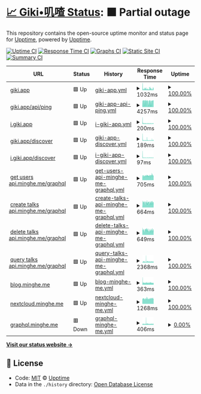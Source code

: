 # [📈 Giki•叽喳 Status](https://giki.app): <!--live status--> **🟧 Partial outage**

This repository contains the open-source uptime monitor and status page for [Upptime](https://upptime.js.org), powered by [Upptime](https://github.com/upptime/upptime).

[![Uptime CI](https://github.com/koj-co/upptime/workflows/Uptime%20CI/badge.svg)](https://github.com/koj-co/upptime/actions?query=workflow%3A%22Uptime+CI%22)
[![Response Time CI](https://github.com/koj-co/upptime/workflows/Response%20Time%20CI/badge.svg)](https://github.com/koj-co/upptime/actions?query=workflow%3A%22Response+Time+CI%22)
[![Graphs CI](https://github.com/koj-co/upptime/workflows/Graphs%20CI/badge.svg)](https://github.com/koj-co/upptime/actions?query=workflow%3A%22Graphs+CI%22)
[![Static Site CI](https://github.com/koj-co/upptime/workflows/Static%20Site%20CI/badge.svg)](https://github.com/koj-co/upptime/actions?query=workflow%3A%22Static+Site+CI%22)
[![Summary CI](https://github.com/koj-co/upptime/workflows/Summary%20CI/badge.svg)](https://github.com/koj-co/upptime/actions?query=workflow%3A%22Summary+CI%22)

<!--start: status pages-->
<!-- This summary is generated by Upptime (https://github.com/upptime/upptime) -->
<!-- Do not edit this manually, your changes will be overwritten -->
<!-- prettier-ignore -->
| URL | Status | History | Response Time | Uptime |
| --- | ------ | ------- | ------------- | ------ |
| <img alt="" src="https://icons.duckduckgo.com/ip3/giki.app.ico" height="13"> [giki.app](https://giki.app) | 🟩 Up | [giki-app.yml](https://github.com/gikiapp/status/commits/HEAD/history/giki-app.yml) | <details><summary><img alt="Response time graph" src="./graphs/giki-app/response-time-week.png" height="20"> 1032ms</summary><br><a href="https://gikiapp.github.io/status/history/giki-app"><img alt="Response time 847" src="https://img.shields.io/endpoint?url=https%3A%2F%2Fraw.githubusercontent.com%2Fgikiapp%2Fstatus%2FHEAD%2Fapi%2Fgiki-app%2Fresponse-time.json"></a><br><a href="https://gikiapp.github.io/status/history/giki-app"><img alt="24-hour response time 348" src="https://img.shields.io/endpoint?url=https%3A%2F%2Fraw.githubusercontent.com%2Fgikiapp%2Fstatus%2FHEAD%2Fapi%2Fgiki-app%2Fresponse-time-day.json"></a><br><a href="https://gikiapp.github.io/status/history/giki-app"><img alt="7-day response time 1032" src="https://img.shields.io/endpoint?url=https%3A%2F%2Fraw.githubusercontent.com%2Fgikiapp%2Fstatus%2FHEAD%2Fapi%2Fgiki-app%2Fresponse-time-week.json"></a><br><a href="https://gikiapp.github.io/status/history/giki-app"><img alt="30-day response time 882" src="https://img.shields.io/endpoint?url=https%3A%2F%2Fraw.githubusercontent.com%2Fgikiapp%2Fstatus%2FHEAD%2Fapi%2Fgiki-app%2Fresponse-time-month.json"></a><br><a href="https://gikiapp.github.io/status/history/giki-app"><img alt="1-year response time 861" src="https://img.shields.io/endpoint?url=https%3A%2F%2Fraw.githubusercontent.com%2Fgikiapp%2Fstatus%2FHEAD%2Fapi%2Fgiki-app%2Fresponse-time-year.json"></a></details> | <details><summary><a href="https://gikiapp.github.io/status/history/giki-app">100.00%</a></summary><a href="https://gikiapp.github.io/status/history/giki-app"><img alt="All-time uptime 92.18%" src="https://img.shields.io/endpoint?url=https%3A%2F%2Fraw.githubusercontent.com%2Fgikiapp%2Fstatus%2FHEAD%2Fapi%2Fgiki-app%2Fuptime.json"></a><br><a href="https://gikiapp.github.io/status/history/giki-app"><img alt="24-hour uptime 100.00%" src="https://img.shields.io/endpoint?url=https%3A%2F%2Fraw.githubusercontent.com%2Fgikiapp%2Fstatus%2FHEAD%2Fapi%2Fgiki-app%2Fuptime-day.json"></a><br><a href="https://gikiapp.github.io/status/history/giki-app"><img alt="7-day uptime 100.00%" src="https://img.shields.io/endpoint?url=https%3A%2F%2Fraw.githubusercontent.com%2Fgikiapp%2Fstatus%2FHEAD%2Fapi%2Fgiki-app%2Fuptime-week.json"></a><br><a href="https://gikiapp.github.io/status/history/giki-app"><img alt="30-day uptime 74.85%" src="https://img.shields.io/endpoint?url=https%3A%2F%2Fraw.githubusercontent.com%2Fgikiapp%2Fstatus%2FHEAD%2Fapi%2Fgiki-app%2Fuptime-month.json"></a><br><a href="https://gikiapp.github.io/status/history/giki-app"><img alt="1-year uptime 84.60%" src="https://img.shields.io/endpoint?url=https%3A%2F%2Fraw.githubusercontent.com%2Fgikiapp%2Fstatus%2FHEAD%2Fapi%2Fgiki-app%2Fuptime-year.json"></a></details>
| <img alt="" src="https://icons.duckduckgo.com/ip3/giki.app.ico" height="13"> [giki.app/api/ping](https://giki.app/api/ping) | 🟩 Up | [giki-app-api-ping.yml](https://github.com/gikiapp/status/commits/HEAD/history/giki-app-api-ping.yml) | <details><summary><img alt="Response time graph" src="./graphs/giki-app-api-ping/response-time-week.png" height="20"> 4257ms</summary><br><a href="https://gikiapp.github.io/status/history/giki-app-api-ping"><img alt="Response time 2713" src="https://img.shields.io/endpoint?url=https%3A%2F%2Fraw.githubusercontent.com%2Fgikiapp%2Fstatus%2FHEAD%2Fapi%2Fgiki-app-api-ping%2Fresponse-time.json"></a><br><a href="https://gikiapp.github.io/status/history/giki-app-api-ping"><img alt="24-hour response time 4205" src="https://img.shields.io/endpoint?url=https%3A%2F%2Fraw.githubusercontent.com%2Fgikiapp%2Fstatus%2FHEAD%2Fapi%2Fgiki-app-api-ping%2Fresponse-time-day.json"></a><br><a href="https://gikiapp.github.io/status/history/giki-app-api-ping"><img alt="7-day response time 4257" src="https://img.shields.io/endpoint?url=https%3A%2F%2Fraw.githubusercontent.com%2Fgikiapp%2Fstatus%2FHEAD%2Fapi%2Fgiki-app-api-ping%2Fresponse-time-week.json"></a><br><a href="https://gikiapp.github.io/status/history/giki-app-api-ping"><img alt="30-day response time 3615" src="https://img.shields.io/endpoint?url=https%3A%2F%2Fraw.githubusercontent.com%2Fgikiapp%2Fstatus%2FHEAD%2Fapi%2Fgiki-app-api-ping%2Fresponse-time-month.json"></a><br><a href="https://gikiapp.github.io/status/history/giki-app-api-ping"><img alt="1-year response time 3385" src="https://img.shields.io/endpoint?url=https%3A%2F%2Fraw.githubusercontent.com%2Fgikiapp%2Fstatus%2FHEAD%2Fapi%2Fgiki-app-api-ping%2Fresponse-time-year.json"></a></details> | <details><summary><a href="https://gikiapp.github.io/status/history/giki-app-api-ping">100.00%</a></summary><a href="https://gikiapp.github.io/status/history/giki-app-api-ping"><img alt="All-time uptime 93.09%" src="https://img.shields.io/endpoint?url=https%3A%2F%2Fraw.githubusercontent.com%2Fgikiapp%2Fstatus%2FHEAD%2Fapi%2Fgiki-app-api-ping%2Fuptime.json"></a><br><a href="https://gikiapp.github.io/status/history/giki-app-api-ping"><img alt="24-hour uptime 100.00%" src="https://img.shields.io/endpoint?url=https%3A%2F%2Fraw.githubusercontent.com%2Fgikiapp%2Fstatus%2FHEAD%2Fapi%2Fgiki-app-api-ping%2Fuptime-day.json"></a><br><a href="https://gikiapp.github.io/status/history/giki-app-api-ping"><img alt="7-day uptime 100.00%" src="https://img.shields.io/endpoint?url=https%3A%2F%2Fraw.githubusercontent.com%2Fgikiapp%2Fstatus%2FHEAD%2Fapi%2Fgiki-app-api-ping%2Fuptime-week.json"></a><br><a href="https://gikiapp.github.io/status/history/giki-app-api-ping"><img alt="30-day uptime 100.00%" src="https://img.shields.io/endpoint?url=https%3A%2F%2Fraw.githubusercontent.com%2Fgikiapp%2Fstatus%2FHEAD%2Fapi%2Fgiki-app-api-ping%2Fuptime-month.json"></a><br><a href="https://gikiapp.github.io/status/history/giki-app-api-ping"><img alt="1-year uptime 86.87%" src="https://img.shields.io/endpoint?url=https%3A%2F%2Fraw.githubusercontent.com%2Fgikiapp%2Fstatus%2FHEAD%2Fapi%2Fgiki-app-api-ping%2Fuptime-year.json"></a></details>
| <img alt="" src="https://icons.duckduckgo.com/ip3/i.giki.app.ico" height="13"> [i.giki.app](https://i.giki.app) | 🟩 Up | [i-giki-app.yml](https://github.com/gikiapp/status/commits/HEAD/history/i-giki-app.yml) | <details><summary><img alt="Response time graph" src="./graphs/i-giki-app/response-time-week.png" height="20"> 200ms</summary><br><a href="https://gikiapp.github.io/status/history/i-giki-app"><img alt="Response time 689" src="https://img.shields.io/endpoint?url=https%3A%2F%2Fraw.githubusercontent.com%2Fgikiapp%2Fstatus%2FHEAD%2Fapi%2Fi-giki-app%2Fresponse-time.json"></a><br><a href="https://gikiapp.github.io/status/history/i-giki-app"><img alt="24-hour response time 129" src="https://img.shields.io/endpoint?url=https%3A%2F%2Fraw.githubusercontent.com%2Fgikiapp%2Fstatus%2FHEAD%2Fapi%2Fi-giki-app%2Fresponse-time-day.json"></a><br><a href="https://gikiapp.github.io/status/history/i-giki-app"><img alt="7-day response time 200" src="https://img.shields.io/endpoint?url=https%3A%2F%2Fraw.githubusercontent.com%2Fgikiapp%2Fstatus%2FHEAD%2Fapi%2Fi-giki-app%2Fresponse-time-week.json"></a><br><a href="https://gikiapp.github.io/status/history/i-giki-app"><img alt="30-day response time 464" src="https://img.shields.io/endpoint?url=https%3A%2F%2Fraw.githubusercontent.com%2Fgikiapp%2Fstatus%2FHEAD%2Fapi%2Fi-giki-app%2Fresponse-time-month.json"></a><br><a href="https://gikiapp.github.io/status/history/i-giki-app"><img alt="1-year response time 689" src="https://img.shields.io/endpoint?url=https%3A%2F%2Fraw.githubusercontent.com%2Fgikiapp%2Fstatus%2FHEAD%2Fapi%2Fi-giki-app%2Fresponse-time-year.json"></a></details> | <details><summary><a href="https://gikiapp.github.io/status/history/i-giki-app">100.00%</a></summary><a href="https://gikiapp.github.io/status/history/i-giki-app"><img alt="All-time uptime 80.35%" src="https://img.shields.io/endpoint?url=https%3A%2F%2Fraw.githubusercontent.com%2Fgikiapp%2Fstatus%2FHEAD%2Fapi%2Fi-giki-app%2Fuptime.json"></a><br><a href="https://gikiapp.github.io/status/history/i-giki-app"><img alt="24-hour uptime 100.00%" src="https://img.shields.io/endpoint?url=https%3A%2F%2Fraw.githubusercontent.com%2Fgikiapp%2Fstatus%2FHEAD%2Fapi%2Fi-giki-app%2Fuptime-day.json"></a><br><a href="https://gikiapp.github.io/status/history/i-giki-app"><img alt="7-day uptime 100.00%" src="https://img.shields.io/endpoint?url=https%3A%2F%2Fraw.githubusercontent.com%2Fgikiapp%2Fstatus%2FHEAD%2Fapi%2Fi-giki-app%2Fuptime-week.json"></a><br><a href="https://gikiapp.github.io/status/history/i-giki-app"><img alt="30-day uptime 74.92%" src="https://img.shields.io/endpoint?url=https%3A%2F%2Fraw.githubusercontent.com%2Fgikiapp%2Fstatus%2FHEAD%2Fapi%2Fi-giki-app%2Fuptime-month.json"></a><br><a href="https://gikiapp.github.io/status/history/i-giki-app"><img alt="1-year uptime 80.35%" src="https://img.shields.io/endpoint?url=https%3A%2F%2Fraw.githubusercontent.com%2Fgikiapp%2Fstatus%2FHEAD%2Fapi%2Fi-giki-app%2Fuptime-year.json"></a></details>
| <img alt="" src="https://icons.duckduckgo.com/ip3/giki.app.ico" height="13"> [giki.app/discover](https://giki.app/discover) | 🟩 Up | [giki-app-discover.yml](https://github.com/gikiapp/status/commits/HEAD/history/giki-app-discover.yml) | <details><summary><img alt="Response time graph" src="./graphs/giki-app-discover/response-time-week.png" height="20"> 189ms</summary><br><a href="https://gikiapp.github.io/status/history/giki-app-discover"><img alt="Response time 302" src="https://img.shields.io/endpoint?url=https%3A%2F%2Fraw.githubusercontent.com%2Fgikiapp%2Fstatus%2FHEAD%2Fapi%2Fgiki-app-discover%2Fresponse-time.json"></a><br><a href="https://gikiapp.github.io/status/history/giki-app-discover"><img alt="24-hour response time 287" src="https://img.shields.io/endpoint?url=https%3A%2F%2Fraw.githubusercontent.com%2Fgikiapp%2Fstatus%2FHEAD%2Fapi%2Fgiki-app-discover%2Fresponse-time-day.json"></a><br><a href="https://gikiapp.github.io/status/history/giki-app-discover"><img alt="7-day response time 189" src="https://img.shields.io/endpoint?url=https%3A%2F%2Fraw.githubusercontent.com%2Fgikiapp%2Fstatus%2FHEAD%2Fapi%2Fgiki-app-discover%2Fresponse-time-week.json"></a><br><a href="https://gikiapp.github.io/status/history/giki-app-discover"><img alt="30-day response time 386" src="https://img.shields.io/endpoint?url=https%3A%2F%2Fraw.githubusercontent.com%2Fgikiapp%2Fstatus%2FHEAD%2Fapi%2Fgiki-app-discover%2Fresponse-time-month.json"></a><br><a href="https://gikiapp.github.io/status/history/giki-app-discover"><img alt="1-year response time 302" src="https://img.shields.io/endpoint?url=https%3A%2F%2Fraw.githubusercontent.com%2Fgikiapp%2Fstatus%2FHEAD%2Fapi%2Fgiki-app-discover%2Fresponse-time-year.json"></a></details> | <details><summary><a href="https://gikiapp.github.io/status/history/giki-app-discover">100.00%</a></summary><a href="https://gikiapp.github.io/status/history/giki-app-discover"><img alt="All-time uptime 80.28%" src="https://img.shields.io/endpoint?url=https%3A%2F%2Fraw.githubusercontent.com%2Fgikiapp%2Fstatus%2FHEAD%2Fapi%2Fgiki-app-discover%2Fuptime.json"></a><br><a href="https://gikiapp.github.io/status/history/giki-app-discover"><img alt="24-hour uptime 100.00%" src="https://img.shields.io/endpoint?url=https%3A%2F%2Fraw.githubusercontent.com%2Fgikiapp%2Fstatus%2FHEAD%2Fapi%2Fgiki-app-discover%2Fuptime-day.json"></a><br><a href="https://gikiapp.github.io/status/history/giki-app-discover"><img alt="7-day uptime 100.00%" src="https://img.shields.io/endpoint?url=https%3A%2F%2Fraw.githubusercontent.com%2Fgikiapp%2Fstatus%2FHEAD%2Fapi%2Fgiki-app-discover%2Fuptime-week.json"></a><br><a href="https://gikiapp.github.io/status/history/giki-app-discover"><img alt="30-day uptime 74.92%" src="https://img.shields.io/endpoint?url=https%3A%2F%2Fraw.githubusercontent.com%2Fgikiapp%2Fstatus%2FHEAD%2Fapi%2Fgiki-app-discover%2Fuptime-month.json"></a><br><a href="https://gikiapp.github.io/status/history/giki-app-discover"><img alt="1-year uptime 80.28%" src="https://img.shields.io/endpoint?url=https%3A%2F%2Fraw.githubusercontent.com%2Fgikiapp%2Fstatus%2FHEAD%2Fapi%2Fgiki-app-discover%2Fuptime-year.json"></a></details>
| <img alt="" src="https://icons.duckduckgo.com/ip3/i.giki.app.ico" height="13"> [i.giki.app/discover](https://i.giki.app/discover) | 🟩 Up | [i-giki-app-discover.yml](https://github.com/gikiapp/status/commits/HEAD/history/i-giki-app-discover.yml) | <details><summary><img alt="Response time graph" src="./graphs/i-giki-app-discover/response-time-week.png" height="20"> 97ms</summary><br><a href="https://gikiapp.github.io/status/history/i-giki-app-discover"><img alt="Response time 278" src="https://img.shields.io/endpoint?url=https%3A%2F%2Fraw.githubusercontent.com%2Fgikiapp%2Fstatus%2FHEAD%2Fapi%2Fi-giki-app-discover%2Fresponse-time.json"></a><br><a href="https://gikiapp.github.io/status/history/i-giki-app-discover"><img alt="24-hour response time 104" src="https://img.shields.io/endpoint?url=https%3A%2F%2Fraw.githubusercontent.com%2Fgikiapp%2Fstatus%2FHEAD%2Fapi%2Fi-giki-app-discover%2Fresponse-time-day.json"></a><br><a href="https://gikiapp.github.io/status/history/i-giki-app-discover"><img alt="7-day response time 97" src="https://img.shields.io/endpoint?url=https%3A%2F%2Fraw.githubusercontent.com%2Fgikiapp%2Fstatus%2FHEAD%2Fapi%2Fi-giki-app-discover%2Fresponse-time-week.json"></a><br><a href="https://gikiapp.github.io/status/history/i-giki-app-discover"><img alt="30-day response time 326" src="https://img.shields.io/endpoint?url=https%3A%2F%2Fraw.githubusercontent.com%2Fgikiapp%2Fstatus%2FHEAD%2Fapi%2Fi-giki-app-discover%2Fresponse-time-month.json"></a><br><a href="https://gikiapp.github.io/status/history/i-giki-app-discover"><img alt="1-year response time 278" src="https://img.shields.io/endpoint?url=https%3A%2F%2Fraw.githubusercontent.com%2Fgikiapp%2Fstatus%2FHEAD%2Fapi%2Fi-giki-app-discover%2Fresponse-time-year.json"></a></details> | <details><summary><a href="https://gikiapp.github.io/status/history/i-giki-app-discover">100.00%</a></summary><a href="https://gikiapp.github.io/status/history/i-giki-app-discover"><img alt="All-time uptime 80.27%" src="https://img.shields.io/endpoint?url=https%3A%2F%2Fraw.githubusercontent.com%2Fgikiapp%2Fstatus%2FHEAD%2Fapi%2Fi-giki-app-discover%2Fuptime.json"></a><br><a href="https://gikiapp.github.io/status/history/i-giki-app-discover"><img alt="24-hour uptime 100.00%" src="https://img.shields.io/endpoint?url=https%3A%2F%2Fraw.githubusercontent.com%2Fgikiapp%2Fstatus%2FHEAD%2Fapi%2Fi-giki-app-discover%2Fuptime-day.json"></a><br><a href="https://gikiapp.github.io/status/history/i-giki-app-discover"><img alt="7-day uptime 100.00%" src="https://img.shields.io/endpoint?url=https%3A%2F%2Fraw.githubusercontent.com%2Fgikiapp%2Fstatus%2FHEAD%2Fapi%2Fi-giki-app-discover%2Fuptime-week.json"></a><br><a href="https://gikiapp.github.io/status/history/i-giki-app-discover"><img alt="30-day uptime 74.92%" src="https://img.shields.io/endpoint?url=https%3A%2F%2Fraw.githubusercontent.com%2Fgikiapp%2Fstatus%2FHEAD%2Fapi%2Fi-giki-app-discover%2Fuptime-month.json"></a><br><a href="https://gikiapp.github.io/status/history/i-giki-app-discover"><img alt="1-year uptime 80.27%" src="https://img.shields.io/endpoint?url=https%3A%2F%2Fraw.githubusercontent.com%2Fgikiapp%2Fstatus%2FHEAD%2Fapi%2Fi-giki-app-discover%2Fuptime-year.json"></a></details>
| <img alt="" src="https://icons.duckduckgo.com/ip3/api.minghe.me.ico" height="13"> [get users api.minghe.me/graphql](https://api.minghe.me/graphql) | 🟩 Up | [get-users-api-minghe-me-graphql.yml](https://github.com/gikiapp/status/commits/HEAD/history/get-users-api-minghe-me-graphql.yml) | <details><summary><img alt="Response time graph" src="./graphs/get-users-api-minghe-me-graphql/response-time-week.png" height="20"> 705ms</summary><br><a href="https://gikiapp.github.io/status/history/get-users-api-minghe-me-graphql"><img alt="Response time 820" src="https://img.shields.io/endpoint?url=https%3A%2F%2Fraw.githubusercontent.com%2Fgikiapp%2Fstatus%2FHEAD%2Fapi%2Fget-users-api-minghe-me-graphql%2Fresponse-time.json"></a><br><a href="https://gikiapp.github.io/status/history/get-users-api-minghe-me-graphql"><img alt="24-hour response time 739" src="https://img.shields.io/endpoint?url=https%3A%2F%2Fraw.githubusercontent.com%2Fgikiapp%2Fstatus%2FHEAD%2Fapi%2Fget-users-api-minghe-me-graphql%2Fresponse-time-day.json"></a><br><a href="https://gikiapp.github.io/status/history/get-users-api-minghe-me-graphql"><img alt="7-day response time 705" src="https://img.shields.io/endpoint?url=https%3A%2F%2Fraw.githubusercontent.com%2Fgikiapp%2Fstatus%2FHEAD%2Fapi%2Fget-users-api-minghe-me-graphql%2Fresponse-time-week.json"></a><br><a href="https://gikiapp.github.io/status/history/get-users-api-minghe-me-graphql"><img alt="30-day response time 711" src="https://img.shields.io/endpoint?url=https%3A%2F%2Fraw.githubusercontent.com%2Fgikiapp%2Fstatus%2FHEAD%2Fapi%2Fget-users-api-minghe-me-graphql%2Fresponse-time-month.json"></a><br><a href="https://gikiapp.github.io/status/history/get-users-api-minghe-me-graphql"><img alt="1-year response time 820" src="https://img.shields.io/endpoint?url=https%3A%2F%2Fraw.githubusercontent.com%2Fgikiapp%2Fstatus%2FHEAD%2Fapi%2Fget-users-api-minghe-me-graphql%2Fresponse-time-year.json"></a></details> | <details><summary><a href="https://gikiapp.github.io/status/history/get-users-api-minghe-me-graphql">100.00%</a></summary><a href="https://gikiapp.github.io/status/history/get-users-api-minghe-me-graphql"><img alt="All-time uptime 91.34%" src="https://img.shields.io/endpoint?url=https%3A%2F%2Fraw.githubusercontent.com%2Fgikiapp%2Fstatus%2FHEAD%2Fapi%2Fget-users-api-minghe-me-graphql%2Fuptime.json"></a><br><a href="https://gikiapp.github.io/status/history/get-users-api-minghe-me-graphql"><img alt="24-hour uptime 100.00%" src="https://img.shields.io/endpoint?url=https%3A%2F%2Fraw.githubusercontent.com%2Fgikiapp%2Fstatus%2FHEAD%2Fapi%2Fget-users-api-minghe-me-graphql%2Fuptime-day.json"></a><br><a href="https://gikiapp.github.io/status/history/get-users-api-minghe-me-graphql"><img alt="7-day uptime 100.00%" src="https://img.shields.io/endpoint?url=https%3A%2F%2Fraw.githubusercontent.com%2Fgikiapp%2Fstatus%2FHEAD%2Fapi%2Fget-users-api-minghe-me-graphql%2Fuptime-week.json"></a><br><a href="https://gikiapp.github.io/status/history/get-users-api-minghe-me-graphql"><img alt="30-day uptime 100.00%" src="https://img.shields.io/endpoint?url=https%3A%2F%2Fraw.githubusercontent.com%2Fgikiapp%2Fstatus%2FHEAD%2Fapi%2Fget-users-api-minghe-me-graphql%2Fuptime-month.json"></a><br><a href="https://gikiapp.github.io/status/history/get-users-api-minghe-me-graphql"><img alt="1-year uptime 91.34%" src="https://img.shields.io/endpoint?url=https%3A%2F%2Fraw.githubusercontent.com%2Fgikiapp%2Fstatus%2FHEAD%2Fapi%2Fget-users-api-minghe-me-graphql%2Fuptime-year.json"></a></details>
| <img alt="" src="https://icons.duckduckgo.com/ip3/api.minghe.me.ico" height="13"> [create talks api.minghe.me/graphql](https://api.minghe.me/graphql) | 🟩 Up | [create-talks-api-minghe-me-graphql.yml](https://github.com/gikiapp/status/commits/HEAD/history/create-talks-api-minghe-me-graphql.yml) | <details><summary><img alt="Response time graph" src="./graphs/create-talks-api-minghe-me-graphql/response-time-week.png" height="20"> 664ms</summary><br><a href="https://gikiapp.github.io/status/history/create-talks-api-minghe-me-graphql"><img alt="Response time 681" src="https://img.shields.io/endpoint?url=https%3A%2F%2Fraw.githubusercontent.com%2Fgikiapp%2Fstatus%2FHEAD%2Fapi%2Fcreate-talks-api-minghe-me-graphql%2Fresponse-time.json"></a><br><a href="https://gikiapp.github.io/status/history/create-talks-api-minghe-me-graphql"><img alt="24-hour response time 366" src="https://img.shields.io/endpoint?url=https%3A%2F%2Fraw.githubusercontent.com%2Fgikiapp%2Fstatus%2FHEAD%2Fapi%2Fcreate-talks-api-minghe-me-graphql%2Fresponse-time-day.json"></a><br><a href="https://gikiapp.github.io/status/history/create-talks-api-minghe-me-graphql"><img alt="7-day response time 664" src="https://img.shields.io/endpoint?url=https%3A%2F%2Fraw.githubusercontent.com%2Fgikiapp%2Fstatus%2FHEAD%2Fapi%2Fcreate-talks-api-minghe-me-graphql%2Fresponse-time-week.json"></a><br><a href="https://gikiapp.github.io/status/history/create-talks-api-minghe-me-graphql"><img alt="30-day response time 676" src="https://img.shields.io/endpoint?url=https%3A%2F%2Fraw.githubusercontent.com%2Fgikiapp%2Fstatus%2FHEAD%2Fapi%2Fcreate-talks-api-minghe-me-graphql%2Fresponse-time-month.json"></a><br><a href="https://gikiapp.github.io/status/history/create-talks-api-minghe-me-graphql"><img alt="1-year response time 681" src="https://img.shields.io/endpoint?url=https%3A%2F%2Fraw.githubusercontent.com%2Fgikiapp%2Fstatus%2FHEAD%2Fapi%2Fcreate-talks-api-minghe-me-graphql%2Fresponse-time-year.json"></a></details> | <details><summary><a href="https://gikiapp.github.io/status/history/create-talks-api-minghe-me-graphql">100.00%</a></summary><a href="https://gikiapp.github.io/status/history/create-talks-api-minghe-me-graphql"><img alt="All-time uptime 87.76%" src="https://img.shields.io/endpoint?url=https%3A%2F%2Fraw.githubusercontent.com%2Fgikiapp%2Fstatus%2FHEAD%2Fapi%2Fcreate-talks-api-minghe-me-graphql%2Fuptime.json"></a><br><a href="https://gikiapp.github.io/status/history/create-talks-api-minghe-me-graphql"><img alt="24-hour uptime 100.00%" src="https://img.shields.io/endpoint?url=https%3A%2F%2Fraw.githubusercontent.com%2Fgikiapp%2Fstatus%2FHEAD%2Fapi%2Fcreate-talks-api-minghe-me-graphql%2Fuptime-day.json"></a><br><a href="https://gikiapp.github.io/status/history/create-talks-api-minghe-me-graphql"><img alt="7-day uptime 100.00%" src="https://img.shields.io/endpoint?url=https%3A%2F%2Fraw.githubusercontent.com%2Fgikiapp%2Fstatus%2FHEAD%2Fapi%2Fcreate-talks-api-minghe-me-graphql%2Fuptime-week.json"></a><br><a href="https://gikiapp.github.io/status/history/create-talks-api-minghe-me-graphql"><img alt="30-day uptime 74.89%" src="https://img.shields.io/endpoint?url=https%3A%2F%2Fraw.githubusercontent.com%2Fgikiapp%2Fstatus%2FHEAD%2Fapi%2Fcreate-talks-api-minghe-me-graphql%2Fuptime-month.json"></a><br><a href="https://gikiapp.github.io/status/history/create-talks-api-minghe-me-graphql"><img alt="1-year uptime 87.76%" src="https://img.shields.io/endpoint?url=https%3A%2F%2Fraw.githubusercontent.com%2Fgikiapp%2Fstatus%2FHEAD%2Fapi%2Fcreate-talks-api-minghe-me-graphql%2Fuptime-year.json"></a></details>
| <img alt="" src="https://icons.duckduckgo.com/ip3/api.minghe.me.ico" height="13"> [delete talks api.minghe.me/graphql](https://api.minghe.me/graphql) | 🟩 Up | [delete-talks-api-minghe-me-graphql.yml](https://github.com/gikiapp/status/commits/HEAD/history/delete-talks-api-minghe-me-graphql.yml) | <details><summary><img alt="Response time graph" src="./graphs/delete-talks-api-minghe-me-graphql/response-time-week.png" height="20"> 649ms</summary><br><a href="https://gikiapp.github.io/status/history/delete-talks-api-minghe-me-graphql"><img alt="Response time 768" src="https://img.shields.io/endpoint?url=https%3A%2F%2Fraw.githubusercontent.com%2Fgikiapp%2Fstatus%2FHEAD%2Fapi%2Fdelete-talks-api-minghe-me-graphql%2Fresponse-time.json"></a><br><a href="https://gikiapp.github.io/status/history/delete-talks-api-minghe-me-graphql"><img alt="24-hour response time 457" src="https://img.shields.io/endpoint?url=https%3A%2F%2Fraw.githubusercontent.com%2Fgikiapp%2Fstatus%2FHEAD%2Fapi%2Fdelete-talks-api-minghe-me-graphql%2Fresponse-time-day.json"></a><br><a href="https://gikiapp.github.io/status/history/delete-talks-api-minghe-me-graphql"><img alt="7-day response time 649" src="https://img.shields.io/endpoint?url=https%3A%2F%2Fraw.githubusercontent.com%2Fgikiapp%2Fstatus%2FHEAD%2Fapi%2Fdelete-talks-api-minghe-me-graphql%2Fresponse-time-week.json"></a><br><a href="https://gikiapp.github.io/status/history/delete-talks-api-minghe-me-graphql"><img alt="30-day response time 686" src="https://img.shields.io/endpoint?url=https%3A%2F%2Fraw.githubusercontent.com%2Fgikiapp%2Fstatus%2FHEAD%2Fapi%2Fdelete-talks-api-minghe-me-graphql%2Fresponse-time-month.json"></a><br><a href="https://gikiapp.github.io/status/history/delete-talks-api-minghe-me-graphql"><img alt="1-year response time 768" src="https://img.shields.io/endpoint?url=https%3A%2F%2Fraw.githubusercontent.com%2Fgikiapp%2Fstatus%2FHEAD%2Fapi%2Fdelete-talks-api-minghe-me-graphql%2Fresponse-time-year.json"></a></details> | <details><summary><a href="https://gikiapp.github.io/status/history/delete-talks-api-minghe-me-graphql">100.00%</a></summary><a href="https://gikiapp.github.io/status/history/delete-talks-api-minghe-me-graphql"><img alt="All-time uptime 91.15%" src="https://img.shields.io/endpoint?url=https%3A%2F%2Fraw.githubusercontent.com%2Fgikiapp%2Fstatus%2FHEAD%2Fapi%2Fdelete-talks-api-minghe-me-graphql%2Fuptime.json"></a><br><a href="https://gikiapp.github.io/status/history/delete-talks-api-minghe-me-graphql"><img alt="24-hour uptime 100.00%" src="https://img.shields.io/endpoint?url=https%3A%2F%2Fraw.githubusercontent.com%2Fgikiapp%2Fstatus%2FHEAD%2Fapi%2Fdelete-talks-api-minghe-me-graphql%2Fuptime-day.json"></a><br><a href="https://gikiapp.github.io/status/history/delete-talks-api-minghe-me-graphql"><img alt="7-day uptime 100.00%" src="https://img.shields.io/endpoint?url=https%3A%2F%2Fraw.githubusercontent.com%2Fgikiapp%2Fstatus%2FHEAD%2Fapi%2Fdelete-talks-api-minghe-me-graphql%2Fuptime-week.json"></a><br><a href="https://gikiapp.github.io/status/history/delete-talks-api-minghe-me-graphql"><img alt="30-day uptime 100.00%" src="https://img.shields.io/endpoint?url=https%3A%2F%2Fraw.githubusercontent.com%2Fgikiapp%2Fstatus%2FHEAD%2Fapi%2Fdelete-talks-api-minghe-me-graphql%2Fuptime-month.json"></a><br><a href="https://gikiapp.github.io/status/history/delete-talks-api-minghe-me-graphql"><img alt="1-year uptime 91.15%" src="https://img.shields.io/endpoint?url=https%3A%2F%2Fraw.githubusercontent.com%2Fgikiapp%2Fstatus%2FHEAD%2Fapi%2Fdelete-talks-api-minghe-me-graphql%2Fuptime-year.json"></a></details>
| <img alt="" src="https://icons.duckduckgo.com/ip3/api.minghe.me.ico" height="13"> [query talks api.minghe.me/graphql](https://api.minghe.me/graphql) | 🟩 Up | [query-talks-api-minghe-me-graphql.yml](https://github.com/gikiapp/status/commits/HEAD/history/query-talks-api-minghe-me-graphql.yml) | <details><summary><img alt="Response time graph" src="./graphs/query-talks-api-minghe-me-graphql/response-time-week.png" height="20"> 2368ms</summary><br><a href="https://gikiapp.github.io/status/history/query-talks-api-minghe-me-graphql"><img alt="Response time 925" src="https://img.shields.io/endpoint?url=https%3A%2F%2Fraw.githubusercontent.com%2Fgikiapp%2Fstatus%2FHEAD%2Fapi%2Fquery-talks-api-minghe-me-graphql%2Fresponse-time.json"></a><br><a href="https://gikiapp.github.io/status/history/query-talks-api-minghe-me-graphql"><img alt="24-hour response time 2523" src="https://img.shields.io/endpoint?url=https%3A%2F%2Fraw.githubusercontent.com%2Fgikiapp%2Fstatus%2FHEAD%2Fapi%2Fquery-talks-api-minghe-me-graphql%2Fresponse-time-day.json"></a><br><a href="https://gikiapp.github.io/status/history/query-talks-api-minghe-me-graphql"><img alt="7-day response time 2368" src="https://img.shields.io/endpoint?url=https%3A%2F%2Fraw.githubusercontent.com%2Fgikiapp%2Fstatus%2FHEAD%2Fapi%2Fquery-talks-api-minghe-me-graphql%2Fresponse-time-week.json"></a><br><a href="https://gikiapp.github.io/status/history/query-talks-api-minghe-me-graphql"><img alt="30-day response time 2205" src="https://img.shields.io/endpoint?url=https%3A%2F%2Fraw.githubusercontent.com%2Fgikiapp%2Fstatus%2FHEAD%2Fapi%2Fquery-talks-api-minghe-me-graphql%2Fresponse-time-month.json"></a><br><a href="https://gikiapp.github.io/status/history/query-talks-api-minghe-me-graphql"><img alt="1-year response time 925" src="https://img.shields.io/endpoint?url=https%3A%2F%2Fraw.githubusercontent.com%2Fgikiapp%2Fstatus%2FHEAD%2Fapi%2Fquery-talks-api-minghe-me-graphql%2Fresponse-time-year.json"></a></details> | <details><summary><a href="https://gikiapp.github.io/status/history/query-talks-api-minghe-me-graphql">100.00%</a></summary><a href="https://gikiapp.github.io/status/history/query-talks-api-minghe-me-graphql"><img alt="All-time uptime 91.39%" src="https://img.shields.io/endpoint?url=https%3A%2F%2Fraw.githubusercontent.com%2Fgikiapp%2Fstatus%2FHEAD%2Fapi%2Fquery-talks-api-minghe-me-graphql%2Fuptime.json"></a><br><a href="https://gikiapp.github.io/status/history/query-talks-api-minghe-me-graphql"><img alt="24-hour uptime 100.00%" src="https://img.shields.io/endpoint?url=https%3A%2F%2Fraw.githubusercontent.com%2Fgikiapp%2Fstatus%2FHEAD%2Fapi%2Fquery-talks-api-minghe-me-graphql%2Fuptime-day.json"></a><br><a href="https://gikiapp.github.io/status/history/query-talks-api-minghe-me-graphql"><img alt="7-day uptime 100.00%" src="https://img.shields.io/endpoint?url=https%3A%2F%2Fraw.githubusercontent.com%2Fgikiapp%2Fstatus%2FHEAD%2Fapi%2Fquery-talks-api-minghe-me-graphql%2Fuptime-week.json"></a><br><a href="https://gikiapp.github.io/status/history/query-talks-api-minghe-me-graphql"><img alt="30-day uptime 100.00%" src="https://img.shields.io/endpoint?url=https%3A%2F%2Fraw.githubusercontent.com%2Fgikiapp%2Fstatus%2FHEAD%2Fapi%2Fquery-talks-api-minghe-me-graphql%2Fuptime-month.json"></a><br><a href="https://gikiapp.github.io/status/history/query-talks-api-minghe-me-graphql"><img alt="1-year uptime 91.39%" src="https://img.shields.io/endpoint?url=https%3A%2F%2Fraw.githubusercontent.com%2Fgikiapp%2Fstatus%2FHEAD%2Fapi%2Fquery-talks-api-minghe-me-graphql%2Fuptime-year.json"></a></details>
| <img alt="" src="https://icons.duckduckgo.com/ip3/blog.minghe.me.ico" height="13"> [blog.minghe.me](https://blog.minghe.me) | 🟩 Up | [blog-minghe-me.yml](https://github.com/gikiapp/status/commits/HEAD/history/blog-minghe-me.yml) | <details><summary><img alt="Response time graph" src="./graphs/blog-minghe-me/response-time-week.png" height="20"> 363ms</summary><br><a href="https://gikiapp.github.io/status/history/blog-minghe-me"><img alt="Response time 466" src="https://img.shields.io/endpoint?url=https%3A%2F%2Fraw.githubusercontent.com%2Fgikiapp%2Fstatus%2FHEAD%2Fapi%2Fblog-minghe-me%2Fresponse-time.json"></a><br><a href="https://gikiapp.github.io/status/history/blog-minghe-me"><img alt="24-hour response time 234" src="https://img.shields.io/endpoint?url=https%3A%2F%2Fraw.githubusercontent.com%2Fgikiapp%2Fstatus%2FHEAD%2Fapi%2Fblog-minghe-me%2Fresponse-time-day.json"></a><br><a href="https://gikiapp.github.io/status/history/blog-minghe-me"><img alt="7-day response time 363" src="https://img.shields.io/endpoint?url=https%3A%2F%2Fraw.githubusercontent.com%2Fgikiapp%2Fstatus%2FHEAD%2Fapi%2Fblog-minghe-me%2Fresponse-time-week.json"></a><br><a href="https://gikiapp.github.io/status/history/blog-minghe-me"><img alt="30-day response time 458" src="https://img.shields.io/endpoint?url=https%3A%2F%2Fraw.githubusercontent.com%2Fgikiapp%2Fstatus%2FHEAD%2Fapi%2Fblog-minghe-me%2Fresponse-time-month.json"></a><br><a href="https://gikiapp.github.io/status/history/blog-minghe-me"><img alt="1-year response time 466" src="https://img.shields.io/endpoint?url=https%3A%2F%2Fraw.githubusercontent.com%2Fgikiapp%2Fstatus%2FHEAD%2Fapi%2Fblog-minghe-me%2Fresponse-time-year.json"></a></details> | <details><summary><a href="https://gikiapp.github.io/status/history/blog-minghe-me">100.00%</a></summary><a href="https://gikiapp.github.io/status/history/blog-minghe-me"><img alt="All-time uptime 99.49%" src="https://img.shields.io/endpoint?url=https%3A%2F%2Fraw.githubusercontent.com%2Fgikiapp%2Fstatus%2FHEAD%2Fapi%2Fblog-minghe-me%2Fuptime.json"></a><br><a href="https://gikiapp.github.io/status/history/blog-minghe-me"><img alt="24-hour uptime 100.00%" src="https://img.shields.io/endpoint?url=https%3A%2F%2Fraw.githubusercontent.com%2Fgikiapp%2Fstatus%2FHEAD%2Fapi%2Fblog-minghe-me%2Fuptime-day.json"></a><br><a href="https://gikiapp.github.io/status/history/blog-minghe-me"><img alt="7-day uptime 100.00%" src="https://img.shields.io/endpoint?url=https%3A%2F%2Fraw.githubusercontent.com%2Fgikiapp%2Fstatus%2FHEAD%2Fapi%2Fblog-minghe-me%2Fuptime-week.json"></a><br><a href="https://gikiapp.github.io/status/history/blog-minghe-me"><img alt="30-day uptime 99.10%" src="https://img.shields.io/endpoint?url=https%3A%2F%2Fraw.githubusercontent.com%2Fgikiapp%2Fstatus%2FHEAD%2Fapi%2Fblog-minghe-me%2Fuptime-month.json"></a><br><a href="https://gikiapp.github.io/status/history/blog-minghe-me"><img alt="1-year uptime 99.49%" src="https://img.shields.io/endpoint?url=https%3A%2F%2Fraw.githubusercontent.com%2Fgikiapp%2Fstatus%2FHEAD%2Fapi%2Fblog-minghe-me%2Fuptime-year.json"></a></details>
| <img alt="" src="https://icons.duckduckgo.com/ip3/nextcloud.minghe.me.ico" height="13"> [nextcloud.minghe.me](https://nextcloud.minghe.me) | 🟩 Up | [nextcloud-minghe-me.yml](https://github.com/gikiapp/status/commits/HEAD/history/nextcloud-minghe-me.yml) | <details><summary><img alt="Response time graph" src="./graphs/nextcloud-minghe-me/response-time-week.png" height="20"> 1268ms</summary><br><a href="https://gikiapp.github.io/status/history/nextcloud-minghe-me"><img alt="Response time 1525" src="https://img.shields.io/endpoint?url=https%3A%2F%2Fraw.githubusercontent.com%2Fgikiapp%2Fstatus%2FHEAD%2Fapi%2Fnextcloud-minghe-me%2Fresponse-time.json"></a><br><a href="https://gikiapp.github.io/status/history/nextcloud-minghe-me"><img alt="24-hour response time 1068" src="https://img.shields.io/endpoint?url=https%3A%2F%2Fraw.githubusercontent.com%2Fgikiapp%2Fstatus%2FHEAD%2Fapi%2Fnextcloud-minghe-me%2Fresponse-time-day.json"></a><br><a href="https://gikiapp.github.io/status/history/nextcloud-minghe-me"><img alt="7-day response time 1268" src="https://img.shields.io/endpoint?url=https%3A%2F%2Fraw.githubusercontent.com%2Fgikiapp%2Fstatus%2FHEAD%2Fapi%2Fnextcloud-minghe-me%2Fresponse-time-week.json"></a><br><a href="https://gikiapp.github.io/status/history/nextcloud-minghe-me"><img alt="30-day response time 1525" src="https://img.shields.io/endpoint?url=https%3A%2F%2Fraw.githubusercontent.com%2Fgikiapp%2Fstatus%2FHEAD%2Fapi%2Fnextcloud-minghe-me%2Fresponse-time-month.json"></a><br><a href="https://gikiapp.github.io/status/history/nextcloud-minghe-me"><img alt="1-year response time 1525" src="https://img.shields.io/endpoint?url=https%3A%2F%2Fraw.githubusercontent.com%2Fgikiapp%2Fstatus%2FHEAD%2Fapi%2Fnextcloud-minghe-me%2Fresponse-time-year.json"></a></details> | <details><summary><a href="https://gikiapp.github.io/status/history/nextcloud-minghe-me">100.00%</a></summary><a href="https://gikiapp.github.io/status/history/nextcloud-minghe-me"><img alt="All-time uptime 95.90%" src="https://img.shields.io/endpoint?url=https%3A%2F%2Fraw.githubusercontent.com%2Fgikiapp%2Fstatus%2FHEAD%2Fapi%2Fnextcloud-minghe-me%2Fuptime.json"></a><br><a href="https://gikiapp.github.io/status/history/nextcloud-minghe-me"><img alt="24-hour uptime 100.00%" src="https://img.shields.io/endpoint?url=https%3A%2F%2Fraw.githubusercontent.com%2Fgikiapp%2Fstatus%2FHEAD%2Fapi%2Fnextcloud-minghe-me%2Fuptime-day.json"></a><br><a href="https://gikiapp.github.io/status/history/nextcloud-minghe-me"><img alt="7-day uptime 100.00%" src="https://img.shields.io/endpoint?url=https%3A%2F%2Fraw.githubusercontent.com%2Fgikiapp%2Fstatus%2FHEAD%2Fapi%2Fnextcloud-minghe-me%2Fuptime-week.json"></a><br><a href="https://gikiapp.github.io/status/history/nextcloud-minghe-me"><img alt="30-day uptime 95.90%" src="https://img.shields.io/endpoint?url=https%3A%2F%2Fraw.githubusercontent.com%2Fgikiapp%2Fstatus%2FHEAD%2Fapi%2Fnextcloud-minghe-me%2Fuptime-month.json"></a><br><a href="https://gikiapp.github.io/status/history/nextcloud-minghe-me"><img alt="1-year uptime 95.90%" src="https://img.shields.io/endpoint?url=https%3A%2F%2Fraw.githubusercontent.com%2Fgikiapp%2Fstatus%2FHEAD%2Fapi%2Fnextcloud-minghe-me%2Fuptime-year.json"></a></details>
| <img alt="" src="https://icons.duckduckgo.com/ip3/graphql.minghe.me.ico" height="13"> [graphql.minghe.me](https://graphql.minghe.me/graphql) | 🟥 Down | [graphql-minghe-me.yml](https://github.com/gikiapp/status/commits/HEAD/history/graphql-minghe-me.yml) | <details><summary><img alt="Response time graph" src="./graphs/graphql-minghe-me/response-time-week.png" height="20"> 406ms</summary><br><a href="https://gikiapp.github.io/status/history/graphql-minghe-me"><img alt="Response time 472" src="https://img.shields.io/endpoint?url=https%3A%2F%2Fraw.githubusercontent.com%2Fgikiapp%2Fstatus%2FHEAD%2Fapi%2Fgraphql-minghe-me%2Fresponse-time.json"></a><br><a href="https://gikiapp.github.io/status/history/graphql-minghe-me"><img alt="24-hour response time 212" src="https://img.shields.io/endpoint?url=https%3A%2F%2Fraw.githubusercontent.com%2Fgikiapp%2Fstatus%2FHEAD%2Fapi%2Fgraphql-minghe-me%2Fresponse-time-day.json"></a><br><a href="https://gikiapp.github.io/status/history/graphql-minghe-me"><img alt="7-day response time 406" src="https://img.shields.io/endpoint?url=https%3A%2F%2Fraw.githubusercontent.com%2Fgikiapp%2Fstatus%2FHEAD%2Fapi%2Fgraphql-minghe-me%2Fresponse-time-week.json"></a><br><a href="https://gikiapp.github.io/status/history/graphql-minghe-me"><img alt="30-day response time 481" src="https://img.shields.io/endpoint?url=https%3A%2F%2Fraw.githubusercontent.com%2Fgikiapp%2Fstatus%2FHEAD%2Fapi%2Fgraphql-minghe-me%2Fresponse-time-month.json"></a><br><a href="https://gikiapp.github.io/status/history/graphql-minghe-me"><img alt="1-year response time 472" src="https://img.shields.io/endpoint?url=https%3A%2F%2Fraw.githubusercontent.com%2Fgikiapp%2Fstatus%2FHEAD%2Fapi%2Fgraphql-minghe-me%2Fresponse-time-year.json"></a></details> | <details><summary><a href="https://gikiapp.github.io/status/history/graphql-minghe-me">0.00%</a></summary><a href="https://gikiapp.github.io/status/history/graphql-minghe-me"><img alt="All-time uptime 0.00%" src="https://img.shields.io/endpoint?url=https%3A%2F%2Fraw.githubusercontent.com%2Fgikiapp%2Fstatus%2FHEAD%2Fapi%2Fgraphql-minghe-me%2Fuptime.json"></a><br><a href="https://gikiapp.github.io/status/history/graphql-minghe-me"><img alt="24-hour uptime 0.00%" src="https://img.shields.io/endpoint?url=https%3A%2F%2Fraw.githubusercontent.com%2Fgikiapp%2Fstatus%2FHEAD%2Fapi%2Fgraphql-minghe-me%2Fuptime-day.json"></a><br><a href="https://gikiapp.github.io/status/history/graphql-minghe-me"><img alt="7-day uptime 0.00%" src="https://img.shields.io/endpoint?url=https%3A%2F%2Fraw.githubusercontent.com%2Fgikiapp%2Fstatus%2FHEAD%2Fapi%2Fgraphql-minghe-me%2Fuptime-week.json"></a><br><a href="https://gikiapp.github.io/status/history/graphql-minghe-me"><img alt="30-day uptime 0.00%" src="https://img.shields.io/endpoint?url=https%3A%2F%2Fraw.githubusercontent.com%2Fgikiapp%2Fstatus%2FHEAD%2Fapi%2Fgraphql-minghe-me%2Fuptime-month.json"></a><br><a href="https://gikiapp.github.io/status/history/graphql-minghe-me"><img alt="1-year uptime 0.00%" src="https://img.shields.io/endpoint?url=https%3A%2F%2Fraw.githubusercontent.com%2Fgikiapp%2Fstatus%2FHEAD%2Fapi%2Fgraphql-minghe-me%2Fuptime-year.json"></a></details>

<!--end: status pages-->

[**Visit our status website →**](https://gikiapp.github.io/status)

## 📄 License

- Code: [MIT](./LICENSE) © [Upptime](https://upptime.js.org)
- Data in the `./history` directory: [Open Database License](https://opendatacommons.org/licenses/odbl/1-0/)
